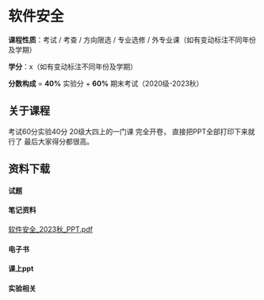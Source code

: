 # 软件安全

**课程性质**：考试 / 考查 / 方向限选 / 专业选修 / 外专业课（如有变动标注不同年份及学期）

**学分**：x（如有变动标注不同年份及学期）

**分数构成** = **40%** 实验分 + **60%** 期末考试（2020级-2023秋）

## 关于课程

考试60分实验40分
20级大四上的一门课
完全开卷，
直接把PPT全部打印下来就行了
最后大家得分都很高。

## 资料下载
<!-- tabs:start -->

#### **试题**

#### **笔记资料**

[软件安全_2023秋_PPT.pdf](https://raw.gitmirror.com/HIT-OpenCS/HIT-OpenCS-Files/main/大四/软件安全/materials/软件安全_2023秋_PPT.pdf)

#### **电子书**

#### **课上ppt**

#### **实验相关**

<!-- tabs:end -->